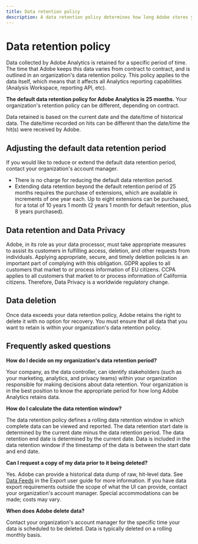 ```yaml
---
title: Data retention policy
description: A data retention policy determines how long Adobe stores your data.
---
```


# Data retention policy

Data collected by Adobe Analytics is retained for a specific period of time. The time that Adobe keeps this data varies from contract to contract, and is outlined in an organization's data retention policy. This policy applies to the data itself, which means that it affects all Analytics reporting capabilities (Analysis Workspace, reporting API, etc).

**The default data retention policy for Adobe Analytics is 25 months.** Your organization's retention policy can be different, depending on contract.

Data retained is based on the current date and the date/time of historical data. The date/time recorded on hits can be different than the date/time the hit(s) were received by Adobe.

## Adjusting the default data retention period

If you would like to reduce or extend the default data retention period, contact your organization's account manager.

* There is no charge for reducing the default data retention period.
* Extending data retention beyond the default retention period of 25 months requires the purchase of extensions, which are available in increments of one year each. Up to eight extensions can be purchased, for a total of 10 years 1 month (2 years 1 month for default retention, plus 8 years purchased).

## Data retention and Data Privacy

Adobe, in its role as your data processor, must take appropriate measures to assist its customers in fulfilling access, deletion, and other requests from individuals. Applying appropriate, secure, and timely deletion policies is an important part of complying with this obligation. GDPR applies to all customers that market to or process information of EU citizens. CCPA applies to all customers that market to or process information of California citizens. Therefore, Data Privacy is a worldwide regulatory change.

## Data deletion

Once data exceeds your data retention policy, Adobe retains the right to delete it with no option for recovery. You must ensure that all data that you want to retain is within your organization's data retention policy.

## Frequently asked questions

**How do I decide on my organization's data retention period?**

Your company, as the data controller, can identify stakeholders (such as your marketing, analytics, and privacy teams) within your organization responsible for making decisions about data retention. Your organization is in the best position to know the appropriate period for how long Adobe Analytics retains data.

**How do I calculate the data retention window?**

The data retention policy defines a rolling data retention window in which complete data can be viewed and reported. The data retention start date is determined by the current date minus the data retention period. The data retention end date is determined by the current date. Data is included in the data retention window if the timestamp of the data is between the start date and end date.

**Can I request a copy of my data prior to it being deleted?**

Yes. Adobe can provide a historical data dump of raw, hit-level data. See [Data Feeds](/help/export/analytics-data-feed/data-feed-overview.md) in the Export user guide for more information. If you have data export requirements outside the scope of what the UI can provide, contact your organization's account manager. Special accommodations can be made; costs may vary.

**When does Adobe delete data?**

Contact your organization's account manager for the specific time your data is scheduled to be deleted. Data is typically deleted on a rolling monthly basis.

